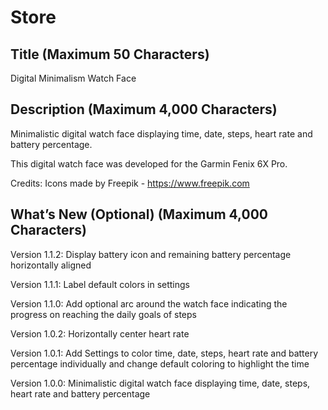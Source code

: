 # Store

## Title (Maximum 50 Characters) 

Digital Minimalism Watch Face

##  Description (Maximum 4,000 Characters)

Minimalistic digital watch face displaying time, date, steps, heart rate and battery percentage.

This digital watch face was developed for the Garmin Fenix 6X Pro.

Credits:
Icons made by Freepik - https://www.freepik.com

##  What’s New (Optional) (Maximum 4,000 Characters)

Version 1.1.2: Display battery icon and remaining battery percentage horizontally aligned

Version 1.1.1: Label default colors in settings

Version 1.1.0: Add optional arc around the watch face indicating the progress on reaching the daily goals of steps

Version 1.0.2: Horizontally center heart rate

Version 1.0.1: Add Settings to color time, date, steps, heart rate and battery percentage individually and change default coloring to highlight the time

Version 1.0.0: Minimalistic digital watch face displaying time, date, steps, heart rate and battery percentage
